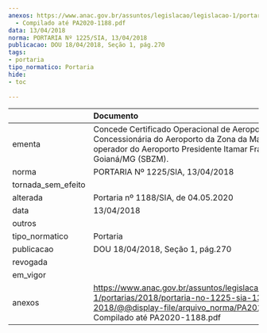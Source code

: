 ```yaml
---
anexos: https://www.anac.gov.br/assuntos/legislacao/legislacao-1/portarias/2018/portaria-no-1225-sia-13-04-2018/@@display-file/arquivo_norma/PA2018-1225
  - Compilado até PA2020-1188.pdf
data: 13/04/2018
norma: PORTARIA Nº 1225/SIA, 13/04/2018
publicacao: DOU 18/04/2018, Seção 1, pág.270
tags:
- portaria
tipo_normatico: Portaria
hide: 
- toc 
 
---
```


|                    | Documento                                                                                                                                                                        |
|:-------------------|:---------------------------------------------------------------------------------------------------------------------------------------------------------------------------------|
| ementa             | Concede Certificado Operacional de Aeroporto à SPE - Concessionária do Aeroporto da Zona da Mata S.A., operador do Aeroporto Presidente Itamar Franco - Goianá/MG (SBZM).        |
| norma              | PORTARIA Nº 1225/SIA, 13/04/2018                                                                                                                                                 |
| tornada_sem_efeito |                                                                                                                                                                                  |
| alterada           | Portaria nº 1188/SIA, de 04.05.2020                                                                                                                                              |
| data               | 13/04/2018                                                                                                                                                                       |
| outros             |                                                                                                                                                                                  |
| tipo_normatico     | Portaria                                                                                                                                                                         |
| publicacao         | DOU 18/04/2018, Seção 1, pág.270                                                                                                                                                 |
| revogada           |                                                                                                                                                                                  |
| em_vigor           |                                                                                                                                                                                  |
| anexos             | https://www.anac.gov.br/assuntos/legislacao/legislacao-1/portarias/2018/portaria-no-1225-sia-13-04-2018/@@display-file/arquivo_norma/PA2018-1225 - Compilado até PA2020-1188.pdf |